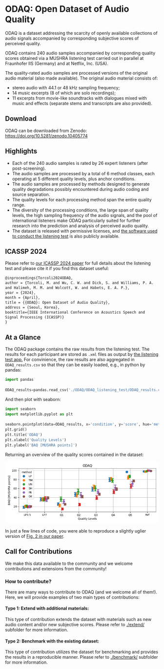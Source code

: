 # ODAQ: Open Dataset of Audio Quality

[id]:https://arxiv.org/abs/2401.00197

ODAQ is a dataset addressing the scarcity of openly available collections of audio signals accompanied by corresponding subjective scores of perceived quality.

ODAQ contains 240 audio samples accompanied by corresponding quality scores obtained via a MUSHRA listening test carried out in parallel at Fraunhofer IIS (Germany) and at Netflix, Inc. (USA).

The quality-rated audio samples are processed versions of the original audio material (also made available). The original audio material consists of:
- stereo audio with 44.1 or 48 kHz sampling frequency;
- 14 music excerpts (8 of which are solo recordings);
- 11 excerpts from movie-like soundtracks with dialogues mixed with music and effects (separate stems and transcripts are also provided).

## Download
ODAQ can be downloaded from Zenodo: https://doi.org/10.5281/zenodo.10405774

## Highlights

- Each of the 240 audio samples is rated by 26 expert listeners (after post-screening).
- The audio samples are processed by a total of 6 method classes, each operating at 5 different quality levels, plus anchor conditions.
- The audio samples are processed by methods designed to generate quality degradations possibly encountered during audio coding and source separation.
- The quality levels for each processing method span the entire quality range.  
- The diversity of the processing conditions, the large span of quality levels, the high sampling frequency of the audio signals, and the pool of international listeners make ODAQ particularly suited for further research into the prediction and analysis of perceived audio quality.
- The dataset is released with permissive licenses, and [the software used to conduct the listening test](https://github.com/Netflix-Skunkworks/listening-test-app) is also publicly available.


## ICASSP 2024

Please refer to [our ICASSP 2024 paper][id] for full details about the listening test and please cite it if you find this dataset useful:
```
@inproceedings{Torcoli2024ODAQ,
author = {Torcoli, M. and Wu, C. W. and Dick, S. and Williams, P. A. and Halimeh, M. M. and Wolcott, W. and Habets, E. A. P.},
year = {2024},
month = {April},
title = {{ODAQ}: Open Dataset of Audio Quality},
address = {Seoul, Korea},
booktitle={IEEE International Conference on Acoustics Speech and Signal Processing (ICASSP)}
}
```

##  At a Glance

The ODAQ package contains the raw results from the listening test. The results for each participant are stored as `.xml` files as output by [the listening test app.](https://github.com/Netflix-Skunkworks/listening-test-app)
For convinience, the raw results are also aggregated in `ODAQ_results.csv` so that they can be easily loaded, e.g., in python by pandas:

```python
import pandas

ODAQ_results=pandas.read_csv('./ODAQ/ODAQ_listening_test/ODAQ_results.csv')
```

And then plot with seaborn:
```python
import seaborn
import matplotlib.pyplot as plt

seaborn.pointplot(data=ODAQ_results, x='condition', y='score', hue='method', linestyle='none', dodge=True, capsize=.1)
plt.grid()
plt.title('ODAQ')
plt.xlabel('Quality Levels')
plt.ylabel('BAQ [MUSHRA points]')
```

Returning an overview of the quality scores contained in the dataset:

![](results_overview.png)

In just a few lines of code, you were able to reproduce a slightly uglier version of [Fig. 2 in our paper][id].


## Call for Contributions

We make this data available to the community and we welcome contributions and extensions from the community!

### How to contribute? 

There are many ways to contribute to ODAQ (and we welcome all of them!). Here, we will provide examples of two main types of contributions:

#### Type 1: Extend with additional materials:

This type of contribution extends the dataset with materials such as new audio content and/or new subjective scores. Please refer to [./extend/](./extend/) subfolder for more information. 

#### Type 2: Benchmark with the existing dataset: 

This type of contribution utilizes the dataset for benchmarking and provides the results in a reproducible manner. Please refer to [./benchmark/](./benchmark/) subfolder for more information.